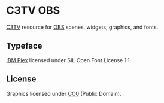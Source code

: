 # C3TV OBS
[C3TV](http://c3tv.de) resource for [OBS](https://obsproject.com) scenes, widgets, graphics, and fonts.

## Typeface
[IBM Plex](https://ibm.github.io/type/) licensed under SIL Open Font License 1.1.

## License
Graphics licensed under [CC0](https://creativecommons.org/publicdomain/zero/1.0/deed) (Public Domain).
